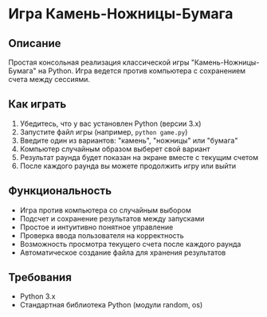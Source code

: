 # Игра Камень-Ножницы-Бумага

## Описание
Простая консольная реализация классической игры "Камень-Ножницы-Бумага" на Python. Игра ведется против компьютера с сохранением счета между сессиями.

## Как играть
1. Убедитесь, что у вас установлен Python (версии 3.x)
2. Запустите файл игры (например, `python game.py`)
3. Введите один из вариантов: "камень", "ножницы" или "бумага"
4. Компьютер случайным образом выберет свой вариант
5. Результат раунда будет показан на экране вместе с текущим счетом
6. После каждого раунда вы можете продолжить игру или выйти

## Функциональность
- Игра против компьютера со случайным выбором
- Подсчет и сохранение результатов между запусками
- Простое и интуитивно понятное управление
- Проверка ввода пользователя на корректность
- Возможность просмотра текущего счета после каждого раунда
- Автоматическое создание файла для хранения результатов

## Требования
- Python 3.x
- Стандартная библиотека Python (модули random, os)
